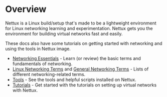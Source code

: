 # Overview

Nettux is a Linux build/setup that's made to be a lightweight environment for Linux networking learning and experimentation. Nettux gets you the environment for building virtual networks fast and easily.

These docs also have some tutorials on getting started with networking and using the tools in Nettux image.

- [Networking Essentials](./Networking-Essentials/1-The-Basics.md) - Learn (or review) the basic terms and fundamentals of networking.
- [Linux Networking Terms](./Networking-Essentials/2-Linux-Terms.md) and [General Networking Terms](./Networking-Essentials/3-General-Terms.md) - Lists of different networking-related terms.
- [Tools](./tools/index.md) - See the tools and helpful scripts installed on Nettux.
- [Tutorials](./tutorials/index.md) - Get started with the tutorials on setting up virtual networks with Nettux.